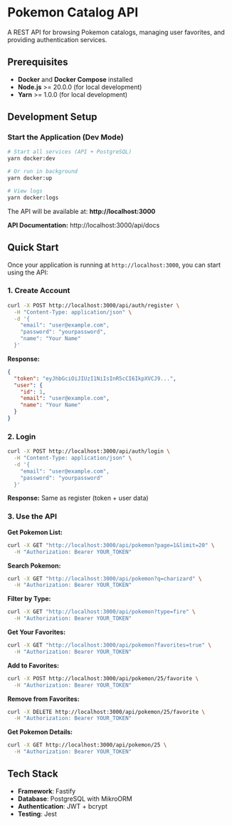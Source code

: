 # Pokemon Catalog API

A REST API for browsing Pokemon catalogs, managing user favorites, and providing authentication services.

## Prerequisites

- **Docker** and **Docker Compose** installed
- **Node.js** >= 20.0.0 (for local development)
- **Yarn** >= 1.0.0 (for local development)

## Development Setup

### Start the Application (Dev Mode)

```bash
# Start all services (API + PostgreSQL)
yarn docker:dev

# Or run in background
yarn docker:up

# View logs
yarn docker:logs
```

The API will be available at: **http://localhost:3000**

**API Documentation:** http://localhost:3000/api/docs

## Quick Start

Once your application is running at `http://localhost:3000`, you can start using the API:

### 1. Create Account
```bash
curl -X POST http://localhost:3000/api/auth/register \
  -H "Content-Type: application/json" \
  -d '{
    "email": "user@example.com",
    "password": "yourpassword",
    "name": "Your Name"
  }'
```

**Response:**
```json
{
  "token": "eyJhbGciOiJIUzI1NiIsInR5cCI6IkpXVCJ9...",
  "user": {
    "id": 1,
    "email": "user@example.com",
    "name": "Your Name"
  }
}
```

### 2. Login
```bash
curl -X POST http://localhost:3000/api/auth/login \
  -H "Content-Type: application/json" \
  -d '{
    "email": "user@example.com",
    "password": "yourpassword"
  }'
```

**Response:** Same as register (token + user data)

### 3. Use the API

**Get Pokemon List:**
```bash
curl -X GET "http://localhost:3000/api/pokemon?page=1&limit=20" \
  -H "Authorization: Bearer YOUR_TOKEN"
```

**Search Pokemon:**
```bash
curl -X GET "http://localhost:3000/api/pokemon?q=charizard" \
  -H "Authorization: Bearer YOUR_TOKEN"
```

**Filter by Type:**
```bash
curl -X GET "http://localhost:3000/api/pokemon?type=fire" \
  -H "Authorization: Bearer YOUR_TOKEN"
```

**Get Your Favorites:**
```bash
curl -X GET "http://localhost:3000/api/pokemon?favorites=true" \
  -H "Authorization: Bearer YOUR_TOKEN"
```

**Add to Favorites:**
```bash
curl -X POST http://localhost:3000/api/pokemon/25/favorite \
  -H "Authorization: Bearer YOUR_TOKEN"
```

**Remove from Favorites:**
```bash
curl -X DELETE http://localhost:3000/api/pokemon/25/favorite \
  -H "Authorization: Bearer YOUR_TOKEN"
```

**Get Pokemon Details:**
```bash
curl -X GET http://localhost:3000/api/pokemon/25 \
  -H "Authorization: Bearer YOUR_TOKEN"
```

## Tech Stack

- **Framework**: Fastify
- **Database**: PostgreSQL with MikroORM
- **Authentication**: JWT + bcrypt
- **Testing**: Jest